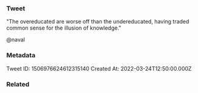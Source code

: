 ### Tweet
"The overeducated are worse off than the undereducated, having traded common sense for the illusion of knowledge."

@naval

### Metadata
Tweet ID: 1506976624612315140
Created At: 2022-03-24T12:50:00.000Z

### Related

